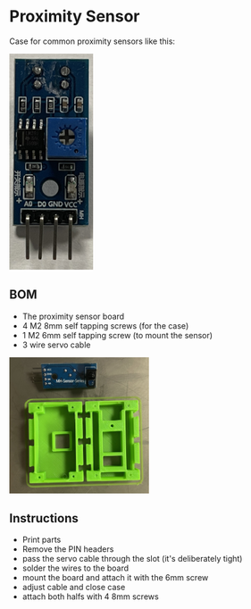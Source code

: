 # Proximity Sensor
Case for common proximity sensors like this:

<img src="https://github.com/rstcologne/FT-Sensors/blob/main/Images/FTPS-Sensor.jpg?raw=true" width=150/>

## BOM
* The proximity sensor board
* 4 M2 8mm self tapping screws (for the case)
* 1 M2 6mm self tapping screw (to mount the sensor)
* 3 wire servo cable

<img src="https://github.com/rstcologne/FT-Sensors/blob/main/Images/FTPS-Prints.jpg?raw=true" width=250/>

## Instructions
* Print parts
* Remove the PIN headers
* pass the servo cable through the slot (it's deliberately tight)
* solder the wires to the board
* mount the board and attach it with the 6mm screw
* adjust cable and close case
* attach both halfs with 4 8mm screws



